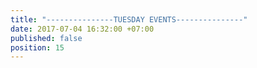 ```yaml
---
title: "---------------TUESDAY EVENTS---------------"
date: 2017-07-04 16:32:00 +07:00
published: false
position: 15
---
```


